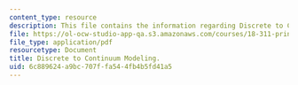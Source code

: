 ```yaml
---
content_type: resource
description: This file contains the information regarding Discrete to Continuum Modeling.
file: https://ol-ocw-studio-app-qa.s3.amazonaws.com/courses/18-311-principles-of-applied-mathematics-spring-2014/6c889624a9bc707ffa544fb4b5fd41a5_MIT18_311S14_DiscreteTo.pdf
file_type: application/pdf
resourcetype: Document
title: Discrete to Continuum Modeling.
uid: 6c889624-a9bc-707f-fa54-4fb4b5fd41a5
---
```

